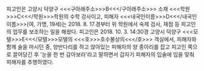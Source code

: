 피고인은 고양시 덕양구 <<<구아래주소>>>B<<</구아래주소>>> 소재 <<<학원>>>C<<</학원>>>학원의 수학 강사이고, 피해자 <<<내국인이름>>>D<<</내국인이름>>>(여, 가명, 19세)는 2018. 8. 17.경부터 위 학원에서 숙제 검사, 채점 등 피고인의 업무를 보조하는 일을 해왔다.
피고인은 2018. 10. 3. 14:30경 고양시 덕양구 <<<모텔>>>E<<</모텔>>>모텔의 <<<호>>>호수불상의<<</호>>> 객실에서, 피해자와 함께 술을 마시던 중, 양반다리를 하고 앉아있는 피해자의 양 종아리를 잡고 피고인 쪽으로 끌어당긴 후 '눈을 한 번 감아보라'라고 말하면서 갑자기 피해자의 입술에 입을 맞춰 피해자를 추행하였다.
